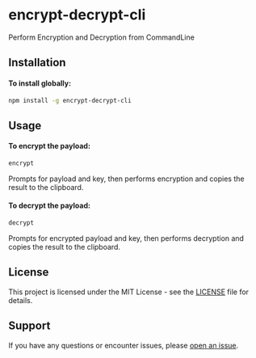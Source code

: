 # encrypt-decrypt-cli

Perform Encryption and Decryption from CommandLine

## Installation
#### To install globally:

```bash
npm install -g encrypt-decrypt-cli
```

## Usage
#### To encrypt the payload:
```bash
encrypt
```
Prompts for payload and key, then performs encryption and copies the result to the clipboard.

#### To decrypt the payload:
```bash
decrypt
```
Prompts for encrypted payload and key, then performs decryption and copies the result to the clipboard.

## License

This project is licensed under the MIT License - see the [LICENSE](LICENSE) file for details.

## Support

If you have any questions or encounter issues, please [open an issue](https://github.com/RobinJesba/encrypt-decrypt-cli/issues).
